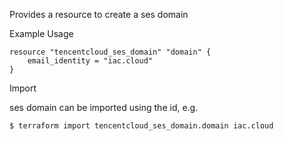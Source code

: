 Provides a resource to create a ses domain

Example Usage

```hcl
resource "tencentcloud_ses_domain" "domain" {
    email_identity = "iac.cloud"
}

```
Import

ses domain can be imported using the id, e.g.
```
$ terraform import tencentcloud_ses_domain.domain iac.cloud
```